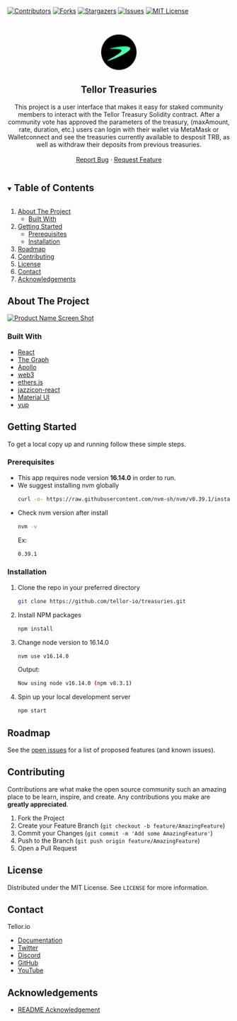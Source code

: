 <!--
*** Thanks for checking out the Best-README-Template. If you have a suggestion
*** that would make this better, please fork the repo and create a pull request
*** or simply open an issue with the tag "enhancement".
*** Thanks again! Now go create something AMAZING! :D
***
***
***
*** To avoid retyping too much info. Do a search and replace for the following:
*** github_username, repo_name, twitter_handle, email, project_title, project_description
-->



<!-- PROJECT SHIELDS -->
<!--
*** I'm using markdown "reference style" links for readability.
*** Reference links are enclosed in brackets [ ] instead of parentheses ( ).
*** See the bottom of this document for the declaration of the reference variables
*** for contributors-url, forks-url, etc. This is an optional, concise syntax you may use.
*** https://www.markdownguide.org/basic-syntax/#reference-style-links
-->
[![Contributors][contributors-shield]][contributors-url]
[![Forks][forks-shield]][forks-url]
[![Stargazers][stars-shield]][stars-url]
[![Issues][issues-shield]][issues-url]
[![MIT License][license-shield]][license-url]


<!-- PROJECT LOGO -->
<br />
<p align="center">
  <a href="https://github.com/tellor-io/treasuries">
    <img src="/public/Tellor_TRB.svg" alt="Logo" width="80" height="80">
  </a>

  <h2 align="center">Tellor Treasuries</h2>

  <p align="center">
    This project is a user interface that makes it easy for staked community members to interact with the Tellor Treasury Solidity contract. After a community vote has approved the parameters of the treasury, (maxAmount, rate, duration, etc.) users can login with their wallet via MetaMask or Walletconnect and see the treasuries currently available to desposit TRB, as well as withdraw their deposits from previous treasuries. 
    <br />
    <br />
    <a href="https://github.com/tellor-io/treasuries/issues">Report Bug</a>
    ·
    <a href="https://github.com/tellor-io/treasuries/issues">Request Feature</a>
  </p>
</p>



<!-- TABLE OF CONTENTS -->
<details open="open">
  <summary><h2 style="display: inline-block">Table of Contents</h2></summary>
  <ol>
    <li>
      <a href="#about-the-project">About The Project</a>
      <ul>
        <li><a href="#built-with">Built With</a></li>
      </ul>
    </li>
    <li>
      <a href="#getting-started">Getting Started</a>
      <ul>
        <li><a href="#prerequisites">Prerequisites</a></li>
        <li><a href="#installation">Installation</a></li>
      </ul>
    </li>
    <li><a href="#roadmap">Roadmap</a></li>
    <li><a href="#contributing">Contributing</a></li>
    <li><a href="#license">License</a></li>
    <li><a href="#contact">Contact</a></li>
    <li><a href="#acknowledgements">Acknowledgements</a></li>
  </ol>
</details>



<!-- ABOUT THE PROJECT -->
## About The Project

[![Product Name Screen Shot][screenshot]](https://github.com/tellor-io/treasuries)

### Built With

* [React](https://reactjs.org/)
* [The Graph](https://thegraph.com/docs/en/)
* [Apollo](https://www.apollographql.com/docs/react/)
* [web3](https://web3js.readthedocs.io/en/v1.7.3/)
* [ethers.js](https://docs.ethers.io/v5/)
* [jazzicon-react](https://www.npmjs.com/package/@ukstv/jazzicon-react)
* [Material UI](https://mui.com/material-ui/getting-started/installation/)
* [yup](https://www.npmjs.com/package/yup)

<!-- GETTING STARTED -->
## Getting Started

To get a local copy up and running follow these simple steps.

### Prerequisites

* This app requires node version **16.14.0** in order to run.
* We suggest installing nvm globally
  ```sh
  curl -o- https://raw.githubusercontent.com/nvm-sh/nvm/v0.39.1/install.sh | bash
  ```
* Check nvm version after install
  ```sh
  nvm -v 
  ```
  Ex:
  ```sh
  0.39.1
  ```

### Installation

1. Clone the repo in your preferred directory
   ```sh
   git clone https://github.com/tellor-io/treasuries.git
   ```
2. Install NPM packages
   ```sh
   npm install
   ```
3. Change node version to 16.14.0
   ```sh
   nvm use v16.14.0
   ```
   Output:
   ```sh
   Now using node v16.14.0 (npm v8.3.1)
   ```
4. Spin up your local development server
   ```sh
   npm start
   ```

<!-- ROADMAP -->
## Roadmap

See the [open issues](https://github.com/tellor-io/treasuries/issues) for a list of proposed features (and known issues).

<!-- CONTRIBUTING -->
## Contributing

Contributions are what make the open source community such an amazing place to be learn, inspire, and create. Any contributions you make are **greatly appreciated**.

1. Fork the Project
2. Create your Feature Branch (`git checkout -b feature/AmazingFeature`)
3. Commit your Changes (`git commit -m 'Add some AmazingFeature'`)
4. Push to the Branch (`git push origin feature/AmazingFeature`)
5. Open a Pull Request

<!-- LICENSE -->
## License

Distributed under the MIT License. See `LICENSE` for more information.

<!-- CONTACT -->
## Contact

Tellor.io 
- [Documentation](https://docs.tellor.io/tellor/)
- [Twitter](https://twitter.com/WeAreTellor)
- [Discord](https://discord.gg/NP7fmzr5)
- [GitHub](https://github.com/tellor-io)
- [YouTube](https://www.youtube.com/tellor)

<!-- ACKNOWLEDGEMENTS -->

## Acknowledgements

* [README Acknowledgement](https://github.com/othneildrew/Best-README-Template)

<!-- MARKDOWN LINKS & IMAGES -->
<!-- https://www.markdownguide.org/basic-syntax/#reference-style-links -->
[contributors-shield]: https://img.shields.io/github/contributors/tellor-io/treasuries.svg?style=for-the-badge
[contributors-url]: https://github.com/tellor-io/treasuries/graphs/contributors
[forks-shield]: https://img.shields.io/github/forks/tellor-io/treasuries.svg?style=for-the-badge
[forks-url]: https://github.com/tellor-io/treasuries/network/members
[stars-shield]: https://img.shields.io/github/stars/tellor-io/treasuries.svg?style=for-the-badge
[stars-url]: https://github.com/tellor-io/treasuries/stargazers
[issues-shield]: https://img.shields.io/github/issues/tellor-io/treasuries.svg?style=for-the-badge
[issues-url]: https://github.com/tellor-io/treasuries/issues
[license-shield]: https://img.shields.io/github/license/tellor-io/treasuries.svg?style=for-the-badge
[license-url]: https://github.com/tellor-io/treasuries/blob/main/LICENSE.txt
[screenshot]: https://user-images.githubusercontent.com/21370350/165330073-d4482d00-beca-4376-99de-498c15a30cfd.png


